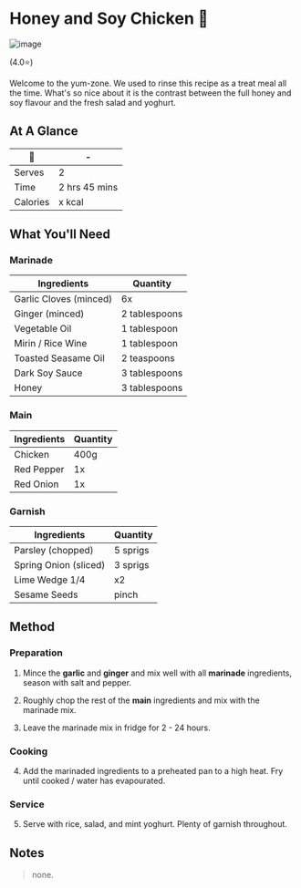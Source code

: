 # Honey and Soy Chicken 🐝

![image](https://drive.google.com/uc?export=view&id=19-S2unuvm4syn8Nf7zu8-l-Q4kXzIX8m)

[//]: # (when adding google drive link, just replace the asset id, don't change anything else about the above link otherwise the image will not display)

[//]: # (remember to give rating and delete the green heart if not a whole-health dish)

(4.0⭐️)

Welcome to the yum-zone. We used to rinse this recipe as a treat meal all the time. What's so nice about it is the contrast between the full honey and soy flavour and the fresh salad and yoghurt.

## At A Glance

🐝 | -
-- | --
Serves | 2
Time | 2 hrs 45 mins
Calories | x kcal

## What You'll Need

### **Marinade**

Ingredients | Quantity
-- | --
Garlic Cloves (minced) | 6x
Ginger (minced) | 2 tablespoons
Vegetable Oil | 1 tablespoon
Mirin / Rice Wine | 1 tablespoon
Toasted Seasame Oil | 2 teaspoons
Dark Soy Sauce | 3 tablespoons
Honey | 3 tablespoons

### **Main**

Ingredients | Quantity
-- | --
Chicken | 400g
Red Pepper | 1x
Red Onion | 1x

### **Garnish**

Ingredients | Quantity
-- | --
Parsley (chopped) | 5 sprigs
Spring Onion (sliced) | 3 sprigs
Lime Wedge 1/4 | x2
Sesame Seeds | pinch

## Method

### **Preparation**

1. Mince the **garlic** and **ginger** and mix well with all **marinade** ingredients, season with salt and pepper.

2. Roughly chop the rest of the **main** ingredients and mix with the marinade mix.

3. Leave the marinade mix in fridge for 2 - 24 hours.

### **Cooking**

4. Add the marinaded ingredients to a preheated pan to a high heat. Fry until cooked / water has evapourated.

### **Service**

5. Serve with rice, salad, and mint yoghurt. Plenty of garnish throughout.

## Notes

> none.